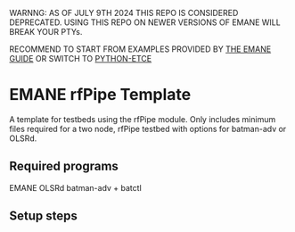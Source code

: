 WARNNG: AS OF JULY 9TH 2024 THIS REPO IS CONSIDERED DEPRECATED. USING THIS REPO ON NEWER VERSIONS OF EMANE WILL BREAK YOUR PTYs.

RECOMMEND TO START FROM EXAMPLES PROVIDED BY [THE EMANE GUIDE](https://emane.io) OR SWITCH TO [PYTHON-ETCE](https://github.com/adjacentlink/python-etce)

# EMANE rfPipe Template
A template for testbeds using the rfPipe module. Only includes minimum files required for a two node, rfPipe testbed with options for batman-adv or OLSRd.

## Required programs
EMANE
OLSRd
batman-adv + batctl

## Setup steps

